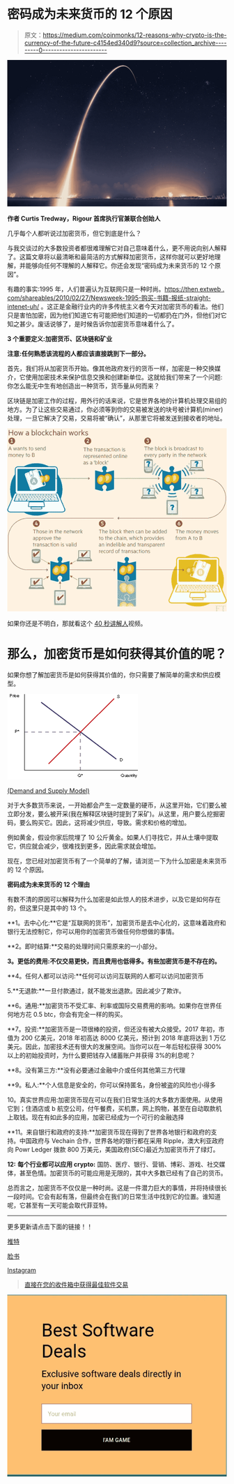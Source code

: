# 密码成为未来货币的 12 个原因

> 原文：<https://medium.com/coinmonks/12-reasons-why-crypto-is-the-currency-of-the-future-c4154ed340d9?source=collection_archive---------0----------------------->

![](img/d3de609001b2540f9818e14409cfcf05.png)

**作者 Curtis Tredway，Rigour 首席执行官兼联合创始人**

几乎每个人都听说过加密货币，但它到底是什么？

与我交谈过的大多数投资者都很难理解它对自己意味着什么，更不用说向别人解释了。这篇文章将以最清晰和最简洁的方式解释加密货币，这样你就可以更好地理解，并能够向任何不理解的人解释它。你还会发现“密码成为未来货币的 12 个原因”。

有趣的事实:1995 年，人们普遍认为互联网只是一种时尚。[https://then extweb . com/shareables/2010/02/27/Newsweek-1995-购买-书籍-报纸-straight-intenet-uh/](https://thenextweb.com/shareables/2010/02/27/newsweek-1995-buy-books-newspapers-straight-intenet-uh/) 。这正是金融行业内的许多传统主义者今天对加密货币的看法。他们只是害怕加密，因为他们知道它有可能把他们知道的一切都扔在门外，但他们对它知之甚少。废话说够了，是时候告诉你加密货币意味着什么了。

**3 个重要定义:加密货币、区块链和矿业**

**注意:任何熟悉该流程的人都应该直接跳到下一部分。**

首先，我们将从加密货币开始。像其他政府发行的货币一样，加密是一种交换媒介，它使用加密技术来保护信息交换和创建新单位。这就给我们带来了一个问题:你怎么能无中生有地创造出一种货币，货币量从何而来？

区块链是加密工作的过程，用外行的话来说，它是世界各地的计算机处理交易组的地方。为了让这些交易通过，你必须等到你的交易被发送的块号被计算机(miner)处理，一旦它解决了交易，交易将被“确认”，从那里它将被发送到接收者的地址。

![](img/8fc625848228d966c773c18f00feaae8.png)

如果你还是不明白，那就看这个 [40 秒讲解人](https://www.youtube.com/watch?v=6VMpymXhjk8)视频。

# 那么，加密货币是如何获得其价值的呢？

如果你想了解加密货币是如何获得其价值的，你只需要了解简单的需求和供应模型。

![](img/a20d3b46d40dc0f3a3cbe36d84a5f898.png)

[(Demand and Supply Model)](https://www.e-education.psu.edu/ebf200/node/117)

对于大多数货币来说，一开始都会产生一定数量的硬币，从这里开始，它们要么被立即分发，要么被开采(我在解释区块链时提到了采矿)。从这里，用户要么挖掘密码，要么购买它。因此，这将减少供应，导致。需求和价格的增加。

例如黄金，假设你家后院埋了 10 公斤黄金。如果人们寻找它，并从土壤中提取它，供应就会减少，很难找到更多，因此需求就会增加。

现在，您已经对加密货币有了一个简单的了解，请浏览一下为什么加密是未来货币的 12 个原因。

**密码成为未来货币的 12 个理由**

有数不清的原因可以解释为什么加密是如此惊人的技术进步，以及它是如何存在的，但这里只是其中的 13 个。

**1。去中心化:**它是“互联网的货币”，加密货币是去中心化的，这意味着政府和银行无法控制它，你可以用你的加密货币做任何你想做的事情。

**2。即时结算:**交易的处理时间只需原来的一小部分。

**3。更低的费用:不仅交易更快，而且费用也低得多。有些加密货币是不存在的。**

**4。任何人都可以访问:**任何可以访问互联网的人都可以访问加密货币

5.**无退款:**一旦付款通过，就不能发出退款。因此减少了欺诈。

**6。通用:**加密货币不受汇率、利率或国际交易费用的影响。如果你在世界任何地方花 0.5 btc，你会有完全一样的购买。

**7。投资:**加密货币是一项很棒的投资，但还没有被大众接受。2017 年初，市值为 200 亿美元，2018 年初高达 8000 亿美元，预计到 2018 年底将达到 1 万亿美元。因此，加密技术还有很大的发展空间。当你可以在一年后轻松获得 300%以上的初始投资时，为什么要把钱存入储蓄账户并获得 3%的利息呢？

**8。没有第三方:**没有必要通过金融中介或任何其他第三方代理

**9。私人:**个人信息是安全的，你可以保持匿名，身份被盗的风险也小得多

10。真实世界应用:加密货币现在可以在我们日常生活的大多数方面使用。从使用它到；住酒店或 b 航空公司，付午餐费，买机票，网上购物，甚至在自动取款机上取钱。现在有如此多的应用，加密已经成为一个可行的金融选择

**11。来自银行和政府的支持:**加密货币现在得到了世界各地银行和政府的支持。中国政府与 Vechain 合作，世界各地的银行都在采用 Ripple，澳大利亚政府向 Powr Ledger 拨款 800 万美元，美国政府(SEC)最近为加密货币开了绿灯。

**12:** **每个行业都可以应用 crypto:** 国防、医疗、银行、营销、博彩、游戏、社交媒体，甚至色情。加密货币的可能应用是无限的，其中大多数已经有了自己的货币。

总而言之，加密货币不仅仅是一种时尚。这是一件潜力巨大的事情，并将持续很长一段时间。它会有起有落，但最终会在我们的日常生活中找到它的位置。谁知道呢，它甚至有一天可能会取代菲亚特。

___________________________________

更多更新请点击下面的链接！！

[推特](https://twitter.com/RigourOfficial)

[脸书](https://www.facebook.com/RigourOfficial/)

[Instagram](https://www.instagram.com/rigourofficialcryptoapp/)

> [直接在您的收件箱中获得最佳软件交易](https://coincodecap.com/?utm_source=coinmonks)

[![](img/7c0b3dfdcbfea594cc0ae7d4f9bf6fcb.png)](https://coincodecap.com/?utm_source=coinmonks)